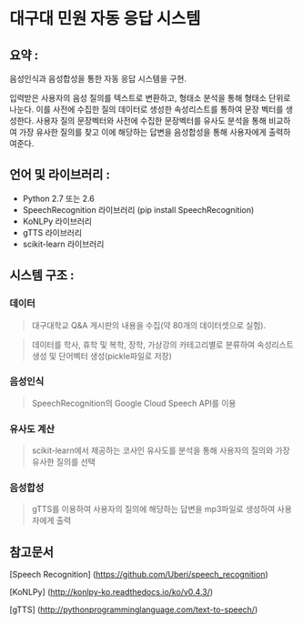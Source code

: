 # 대구대 민원 자동 응답 시스템
## 요약 :
음성인식과 음성합성을 통한 자동 응답 시스템을 구현.

입력받은 사용자의 음성 질의를 텍스트로 변환하고, 형태소 분석을 통해 형태소 단위로 나눈다. 이를 사전에 수집한 질의 데이터로 생성한
속성리스트를 통하여 문장 벡터를 생성한다. 사용자 질의 문장벡터와 사전에 수집한 문장벡터를 유사도 분석을 통해 비교하여 가장 유사한 질의를 찾고 이에 해당하는 답변을 음성합성을 통해 사용자에게 출력하여준다.

## 언어 및 라이브러리 :
* Python 2.7 또는 2.6
* SpeechRecognition 라이브러리 (pip install SpeechRecognition)
* KoNLPy 라이브러리
* gTTS 라이브러리
* scikit-learn 라이브러리
## 시스템 구조 :
### 데이터
>대구대학교 Q&A 게시판의 내용을 수집(약 80개의 데이터셋으로 실험).

>데이터를 학사, 휴학 및 복학, 장학, 가상강의 카테고리별로 분류하여 속성리스트 생성 및 단어벡터 생성(pickle파일로 저장)

### 음성인식
>SpeechRecognition의 Google Cloud Speech API를 이용

### 유사도 계산
>scikit-learn에서 제공하는 코사인 유사도를 분석을 통해 사용자의 질의와 가장 유사한 질의를 선택

### 음성합성
>gTTS를 이용하여 사용자의 질의에 해당하는 답변을 mp3파일로 생성하여 사용자에게 출력

## 참고문서
[Speech Recognition] (https://github.com/Uberi/speech_recognition)

[KoNLPy] (http://konlpy-ko.readthedocs.io/ko/v0.4.3/)

[gTTS] (http://pythonprogramminglanguage.com/text-to-speech/) 
